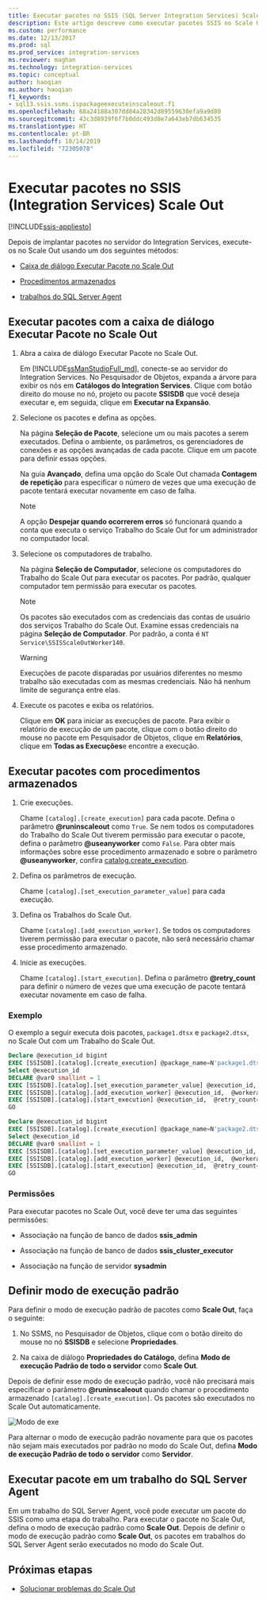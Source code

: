 ```yaml
---
title: Executar pacotes no SSIS (SQL Server Integration Services) Scale Out | Microsoft Docs
description: Este artigo descreve como executar pacotes SSIS no Scale Out
ms.custom: performance
ms.date: 12/13/2017
ms.prod: sql
ms.prod_service: integration-services
ms.reviewer: maghan
ms.technology: integration-services
ms.topic: conceptual
author: haoqian
ms.author: haoqian
f1_keywords:
- sql13.ssis.ssms.ispackageexecuteinscaleout.f1
ms.openlocfilehash: 68a24188a307dd84a28342d89559630efa9a9d80
ms.sourcegitcommit: 43c3d8939f6f7b0ddc493d8e7a643eb7db634535
ms.translationtype: HT
ms.contentlocale: pt-BR
ms.lasthandoff: 10/14/2019
ms.locfileid: "72305078"
---
```

# <a name="run-packages-in-integration-services-ssis-scale-out"></a>Executar pacotes no SSIS (Integration Services) Scale Out

[!INCLUDE[ssis-appliesto](../../includes/ssis-appliesto-ssvrpluslinux-asdb-asdw-xxx.md)]


Depois de implantar pacotes no servidor do Integration Services, execute-os no Scale Out usando um dos seguintes métodos:

-   [Caixa de diálogo Executar Pacote no Scale Out](#scale_out_dialog)

-   [Procedimentos armazenados](#stored_proc)

-   [trabalhos do SQL Server Agent](#sql_agent)

## <a name="scale_out_dialog"></a> Executar pacotes com a caixa de diálogo Executar Pacote no Scale Out

1. Abra a caixa de diálogo Executar Pacote no Scale Out.

    Em [!INCLUDE[ssManStudioFull_md](../../includes/ssmanstudiofull-md.md)], conecte-se ao servidor do Integration Services. No Pesquisador de Objetos, expanda a árvore para exibir os nós em **Catálogos do Integration Services**. Clique com botão direito do mouse no nó, projeto ou pacote **SSISDB** que você deseja executar e, em seguida, clique em **Executar na Expansão**.

2. Selecione os pacotes e defina as opções.

    Na página **Seleção de Pacote**, selecione um ou mais pacotes a serem executados. Defina o ambiente, os parâmetros, os gerenciadores de conexões e as opções avançadas de cada pacote. Clique em um pacote para definir essas opções.
    
    Na guia **Avançado**, defina uma opção do Scale Out chamada **Contagem de repetição** para especificar o número de vezes que uma execução de pacote tentará executar novamente em caso de falha.

    > [!NOTE]
    > A opção **Despejar quando ocorrerem erros** só funcionará quando a conta que executa o serviço Trabalho do Scale Out for um administrador no computador local.

3. Selecione os computadores de trabalho.

    Na página **Seleção de Computador**, selecione os computadores do Trabalho do Scale Out para executar os pacotes. Por padrão, qualquer computador tem permissão para executar os pacotes. 

   > [!NOTE] 
   > Os pacotes são executados com as credenciais das contas de usuário dos serviços Trabalho do Scale Out. Examine essas credenciais na página **Seleção de Computador**. Por padrão, a conta é `NT Service\SSISScaleOutWorker140`.

   > [!WARNING]
   > Execuções de pacote disparadas por usuários diferentes no mesmo trabalho são executadas com as mesmas credenciais. Não há nenhum limite de segurança entre elas. 

4. Execute os pacotes e exiba os relatórios.

    Clique em **OK** para iniciar as execuções de pacote. Para exibir o relatório de execução de um pacote, clique com o botão direito do mouse no pacote em Pesquisador de Objetos, clique em **Relatórios**, clique em **Todas as Execuções**e encontre a execução.
    
## <a name="stored_proc"></a> Executar pacotes com procedimentos armazenados

1.  Crie execuções.

    Chame `[catalog].[create_execution]` para cada pacote. Defina o parâmetro **\@runinscaleout** como `True`. Se nem todos os computadores do Trabalho do Scale Out tiverem permissão para executar o pacote, defina o parâmetro **\@useanyworker** como `False`. Para obter mais informações sobre esse procedimento armazenado e sobre o parâmetro **\@useanyworker**, confira [catalog.create_execution](../system-stored-procedures/catalog-create-execution-ssisdb-database.md). 

2. Defina os parâmetros de execução.

    Chame `[catalog].[set_execution_parameter_value]` para cada execução.

3. Defina os Trabalhos do Scale Out.

    Chame `[catalog].[add_execution_worker]`. Se todos os computadores tiverem permissão para executar o pacote, não será necessário chamar esse procedimento armazenado. 

4. Inicie as execuções.

    Chame `[catalog].[start_execution]`. Defina o parâmetro **\@retry_count** para definir o número de vezes que uma execução de pacote tentará executar novamente em caso de falha.
    
### <a name="example"></a>Exemplo
O exemplo a seguir executa dois pacotes, `package1.dtsx` e `package2.dtsx`, no Scale Out com um Trabalho do Scale Out.  

```sql
Declare @execution_id bigint
EXEC [SSISDB].[catalog].[create_execution] @package_name=N'package1.dtsx', @execution_id=@execution_id OUTPUT, @folder_name=N'folder1', @project_name=N'project1', @use32bitruntime=False, @reference_id=Null, @useanyworker=False, @runinscaleout=True
Select @execution_id
DECLARE @var0 smallint = 1
EXEC [SSISDB].[catalog].[set_execution_parameter_value] @execution_id,  @object_type=50, @parameter_name=N'LOGGING_LEVEL', @parameter_value=@var0
EXEC [SSISDB].[catalog].[add_execution_worker] @execution_id,  @workeragent_id=N'64c020e2-f819-4c2d-a22f-efb31a91e70a'
EXEC [SSISDB].[catalog].[start_execution] @execution_id,  @retry_count=0
GO

Declare @execution_id bigint
EXEC [SSISDB].[catalog].[create_execution] @package_name=N'package2.dtsx', @execution_id=@execution_id OUTPUT, @folder_name=N'folder2', @project_name=N'project2', @use32bitruntime=False, @reference_id=Null, @useanyworker=False, @runinscaleout=True
Select @execution_id
DECLARE @var0 smallint = 1
EXEC [SSISDB].[catalog].[set_execution_parameter_value] @execution_id,  @object_type=50, @parameter_name=N'LOGGING_LEVEL', @parameter_value=@var0
EXEC [SSISDB].[catalog].[add_execution_worker] @execution_id,  @workeragent_id=N'64c020e2-f819-4c2d-a22f-efb31a91e70a'
EXEC [SSISDB].[catalog].[start_execution] @execution_id,  @retry_count=0
GO
```

### <a name="permissions"></a>Permissões
Para executar pacotes no Scale Out, você deve ter uma das seguintes permissões:

-   Associação na função de banco de dados **ssis_admin**  

-   Associação na função de banco de dados **ssis_cluster_executor**  
  
-   Associação na função de servidor **sysadmin**  

## <a name="set-default-execution-mode"></a>Definir modo de execução padrão
Para definir o modo de execução padrão de pacotes como **Scale Out**, faça o seguinte:

1.  No SSMS, no Pesquisador de Objetos, clique com o botão direito do mouse no nó **SSISDB** e selecione **Propriedades**.

2.  Na caixa de diálogo **Propriedades do Catálogo**, defina **Modo de execução Padrão de todo o servidor** como **Scale Out**.

Depois de definir esse modo de execução padrão, você não precisará mais especificar o parâmetro **\@runinscaleout** quando chamar o procedimento armazenado `[catalog].[create_execution]`. Os pacotes são executados no Scale Out automaticamente. 

![Modo de exe](media/exe-mode.PNG)

Para alternar o modo de execução padrão novamente para que os pacotes não sejam mais executados por padrão no modo do Scale Out, defina **Modo de execução Padrão de todo o servidor** como **Servidor**.

## <a name="sql_agent"></a> Executar pacote em um trabalho do SQL Server Agent
Em um trabalho do SQL Server Agent, você pode executar um pacote do SSIS como uma etapa do trabalho. Para executar o pacote no Scale Out, defina o modo de execução padrão como **Scale Out**. Depois de definir o modo de execução padrão como **Scale Out**, os pacotes em trabalhos do SQL Server Agent serão executados no modo do Scale Out.

## <a name="next-steps"></a>Próximas etapas
-   [Solucionar problemas do Scale Out](troubleshooting-scale-out.md)
